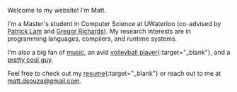 Welcome to my website! I'm Matt.

I'm a Master's student in Computer Science at UWaterloo (co-advised by [Patrick Lam][plam] and [Gregor Richards][gregor]). My research interests are in programming languages, compilers, and runtime systems.

I'm also a big fan of [music], an avid [volleyball player]{:target="_blank"}, and a [pretty cool guy][citation needed].

Feel free to check out my [resume]{:target="_blank"} or reach out to me at [matt.dsouza@gmail.com][email].

[plam]: https://patricklam.ca/
[gregor]: https://the.gregor.institute/
[music]: https://www.youtube.com/watch?v=n3QfRJsF9Pk
[volleyball player]: assets/volleyball.jpg
[citation needed]: https://xkcd.com/285/
[resume]: assets/resume/resume.pdf
[email]: mailto:matt.dsouza@gmail.com